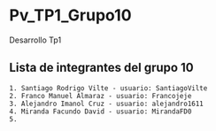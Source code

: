 # Pv_TP1_Grupo10
Desarrollo Tp1

## Lista de integrantes del grupo 10

    1. Santiago Rodrigo Vilte - usuario: SantiagoVilte
    2. Franco Manuel Almaraz - usuario: Francojeje
    3. Alejandro Imanol Cruz - usuario: alejandro1611
    4. Miranda Facundo David - usuario: MirandaFD0
    5.